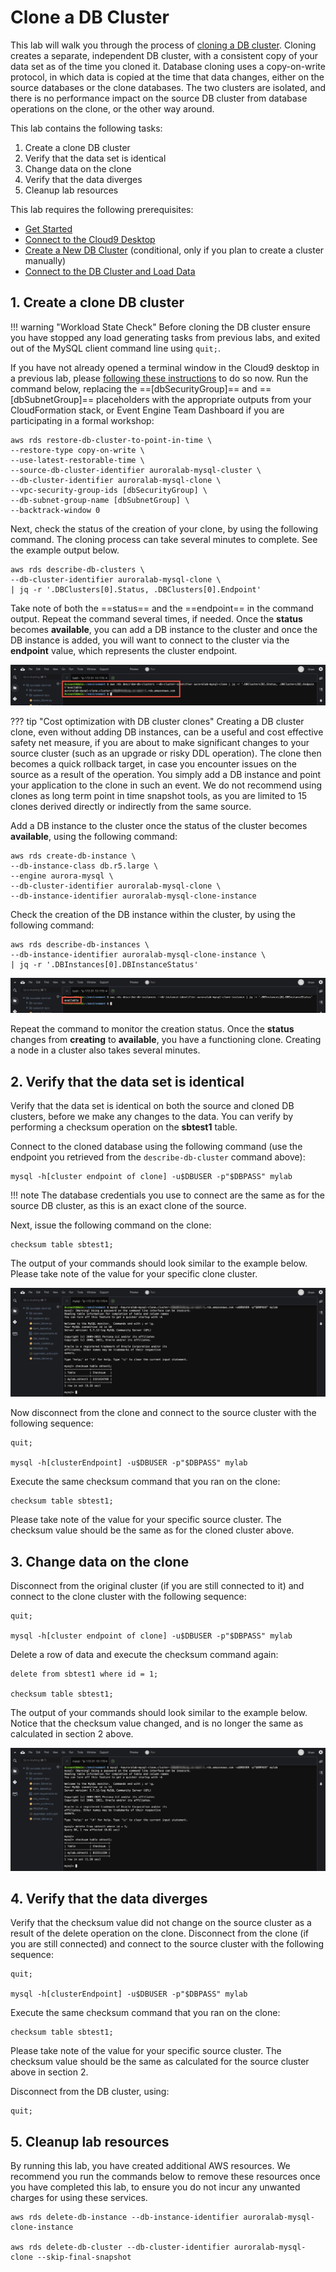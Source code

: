 # Clone a DB Cluster

This lab will walk you through the process of <a href="https://docs.aws.amazon.com/AmazonRDS/latest/AuroraUserGuide/Aurora.Managing.Clone.html" target="_blank">cloning a DB cluster</a>. Cloning creates a separate, independent DB cluster, with a consistent copy of your data set as of the time you cloned it. Database cloning uses a copy-on-write protocol, in which data is copied at the time that data changes, either on the source databases or the clone databases. The two clusters are isolated, and there is no performance impact on the source DB cluster from database operations on the clone, or the other way around.

This lab contains the following tasks:

1. Create a clone DB cluster
2. Verify that the data set is identical
3. Change data on the clone
4. Verify that the data diverges
5. Cleanup lab resources

This lab requires the following prerequisites:

* [Get Started](/prereqs/environment/)
* [Connect to the Cloud9 Desktop](/prereqs/connect/)
* [Create a New DB Cluster](/provisioned/create/) (conditional, only if you plan to create a cluster manually)
* [Connect to the DB Cluster and Load Data](/provisioned/interact/)


## 1. Create a clone DB cluster

!!! warning "Workload State Check"
    Before cloning the DB cluster ensure you have stopped any load generating tasks from previous labs, and exited out of the MySQL client command line using `quit;`.

If you have not already opened a terminal window in the Cloud9 desktop in a previous lab, please [following these instructions](/prereqs/connect/) to do so now. Run the command below, replacing the ==[dbSecurityGroup]== and ==[dbSubnetGroup]== placeholders with the appropriate outputs from your CloudFormation stack, or Event Engine Team Dashboard if you are participating in a formal workshop:

```
aws rds restore-db-cluster-to-point-in-time \
--restore-type copy-on-write \
--use-latest-restorable-time \
--source-db-cluster-identifier auroralab-mysql-cluster \
--db-cluster-identifier auroralab-mysql-clone \
--vpc-security-group-ids [dbSecurityGroup] \
--db-subnet-group-name [dbSubnetGroup] \
--backtrack-window 0
```

Next, check the status of the creation of your clone, by using the following command. The cloning process can take several minutes to complete. See the example output below.

```
aws rds describe-db-clusters \
--db-cluster-identifier auroralab-mysql-clone \
| jq -r '.DBClusters[0].Status, .DBClusters[0].Endpoint'
```

Take note of both the ==status== and the ==endpoint== in the command output. Repeat the command several times, if needed. Once the **status** becomes **available**, you can add a DB instance to the cluster and once the DB instance is added, you will want to connect to the cluster via the **endpoint** value, which represents the cluster endpoint.

<span class="image">![DB Cluster Status](1-describe-cluster.png?raw=true)</span>

??? tip "Cost optimization with DB cluster clones"
    Creating a DB cluster clone, even without adding DB instances, can be a useful and cost effective safety net measure, if you are about to make significant changes to your source cluster (such as an upgrade or risky DDL operation). The clone then becomes a quick rollback target, in case you encounter issues on the source as a result of the operation. You simply add a DB instance and point your application to the clone in such an event. We do not recommend using clones as long term point in time snapshot tools, as you are limited to 15 clones derived directly or indirectly from the same source.


Add a DB instance to the cluster once the status of the cluster becomes **available**, using the following command:

```
aws rds create-db-instance \
--db-instance-class db.r5.large \
--engine aurora-mysql \
--db-cluster-identifier auroralab-mysql-clone \
--db-instance-identifier auroralab-mysql-clone-instance
```

Check the creation of the DB instance within the cluster, by using the following command:

```
aws rds describe-db-instances \
--db-instance-identifier auroralab-mysql-clone-instance \
| jq -r '.DBInstances[0].DBInstanceStatus'
```

<span class="image">![DB Instance Status](1-describe-instance.png?raw=true)</span>

Repeat the command to monitor the creation status. Once the **status** changes from **creating** to **available**, you have a functioning clone. Creating a node in a cluster also takes several minutes.


## 2. Verify that the data set is identical

Verify that the data set is identical on both the source and cloned DB clusters, before we make any changes to the data. You can verify by performing a checksum operation on the **sbtest1** table.

Connect to the cloned database using the following command (use the endpoint you retrieved from the `describe-db-cluster` command above):

```
mysql -h[cluster endpoint of clone] -u$DBUSER -p"$DBPASS" mylab
```

!!! note
    The database credentials you use to connect are the same as for the source DB cluster, as this is an exact clone of the source.

Next, issue the following command on the clone:

```
checksum table sbtest1;
```

The output of your commands should look similar to the example below. Please take note of the value for your specific clone cluster.

<span class="image">![Checksum on clone](2-checksum-clone.png?raw=true)</span>

Now disconnect from the clone and connect to the source cluster with the following sequence:

```
quit;

mysql -h[clusterEndpoint] -u$DBUSER -p"$DBPASS" mylab
```

Execute the same checksum command that you ran on the clone:

```
checksum table sbtest1;
```

Please take note of the value for your specific source cluster. The checksum value should be the same as for the cloned cluster above.


## 3. Change data on the clone

Disconnect from the original cluster (if you are still connected to it) and connect to the clone cluster with the following sequence:

```
quit;

mysql -h[cluster endpoint of clone] -u$DBUSER -p"$DBPASS" mylab
```

Delete a row of data and execute the checksum command again:

```
delete from sbtest1 where id = 1;

checksum table sbtest1;
```

The output of your commands should look similar to the example below. Notice that the checksum value changed, and is no longer the same as calculated in section 2 above.

<span class="image">![Checksum on clone changed](3-checksum-clone-changed.png?raw=true)</span>


## 4. Verify that the data diverges

Verify that the checksum value did not change on the source cluster as a result of the delete operation on the clone. Disconnect from the clone (if you are still connected) and connect to the source cluster with the following sequence:

```
quit;

mysql -h[clusterEndpoint] -u$DBUSER -p"$DBPASS" mylab
```

Execute the same checksum command that you ran on the clone:

```
checksum table sbtest1;
```

Please take note of the value for your specific source cluster. The checksum value should be the same as calculated for the source cluster above in section 2.

Disconnect from the DB cluster, using:

```
quit;
```

## 5. Cleanup lab resources

By running this lab, you have created additional AWS resources. We recommend you run the commands below to remove these resources once you have completed this lab, to ensure you do not incur any unwanted charges for using these services.

```
aws rds delete-db-instance --db-instance-identifier auroralab-mysql-clone-instance

aws rds delete-db-cluster --db-cluster-identifier auroralab-mysql-clone --skip-final-snapshot
```
